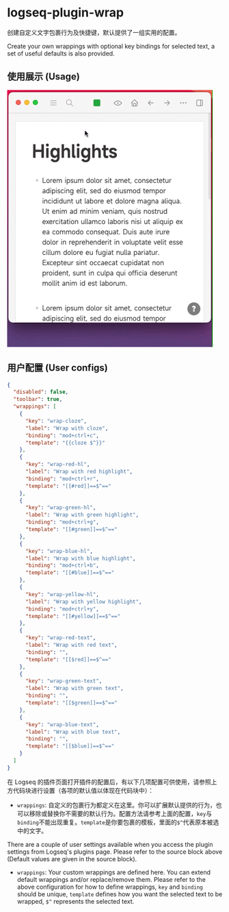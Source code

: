 # logseq-plugin-wrap

创建自定义文字包裹行为及快捷键，默认提供了一组实用的配置。

Create your own wrappings with optional key bindings for selected text, a set of useful defaults is also provided.

## 使用展示 (Usage)

![demo](./demo.gif)

## 用户配置 (User configs)

```json
{
  "disabled": false,
  "toolbar": true,
  "wrappings": [
    {
      "key": "wrap-cloze",
      "label": "Wrap with cloze",
      "binding": "mod+ctrl+c",
      "template": "{{cloze $^}}"
    },
    {
      "key": "wrap-red-hl",
      "label": "Wrap with red highlight",
      "binding": "mod+ctrl+r",
      "template": "[[#red]]==$^=="
    },
    {
      "key": "wrap-green-hl",
      "label": "Wrap with green highlight",
      "binding": "mod+ctrl+g",
      "template": "[[#green]]==$^=="
    },
    {
      "key": "wrap-blue-hl",
      "label": "Wrap with blue highlight",
      "binding": "mod+ctrl+b",
      "template": "[[#blue]]==$^=="
    },
    {
      "key": "wrap-yellow-hl",
      "label": "Wrap with yellow highlight",
      "binding": "mod+ctrl+y",
      "template": "[[#yellow]]==$^=="
    },
    {
      "key": "wrap-red-text",
      "label": "Wrap with red text",
      "binding": "",
      "template": "[[$red]]==$^=="
    },
    {
      "key": "wrap-green-text",
      "label": "Wrap with green text",
      "binding": "",
      "template": "[[$green]]==$^=="
    },
    {
      "key": "wrap-blue-text",
      "label": "Wrap with blue text",
      "binding": "",
      "template": "[[$blue]]==$^=="
    }
  ]
}
```

在 Logseq 的插件页面打开插件的配置后，有以下几项配置可供使用，请参照上方代码块进行设置（各项的默认值以体现在代码块中）：

- `wrappings`: 自定义的包裹行为都定义在这里。你可以扩展默认提供的行为，也可以移除或替换你不需要的默认行为。配置方法请参考上面的配置，`key`与`binding`不能出现重复。`template`是你要包裹的模板，里面的`$^`代表原本被选中的文字。

There are a couple of user settings available when you access the plugin settings from Logseq's plugins page. Please refer to the source block above (Default values are given in the source block).

- `wrappings`: Your custom wrappings are defined here. You can extend default wrappings and/or replace/remove them. Please refer to the above configuration for how to define wrappings, `key` and `binding` should be unique, `template` defines how you want the selected text to be wrapped, `$^` represents the selected text.
